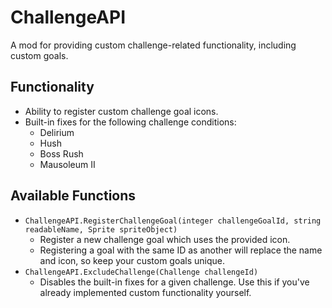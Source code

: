 # ChallengeAPI

A mod for providing custom challenge-related functionality, including custom goals.

## Functionality

- Ability to register custom challenge goal icons.
- Built-in fixes for the following challenge conditions:
    - Delirium
    - Hush
    - Boss Rush
    - Mausoleum II

## Available Functions
- `ChallengeAPI.RegisterChallengeGoal(integer challengeGoalId, string readableName, Sprite spriteObject)`
    - Register a new challenge goal which uses the provided icon.
    - Registering a goal with the same ID as another will replace the name and icon, so keep your custom goals unique.
- `ChallengeAPI.ExcludeChallenge(Challenge challengeId)`
    - Disables the built-in fixes for a given challenge. Use this if you've already implemented custom functionality yourself.
